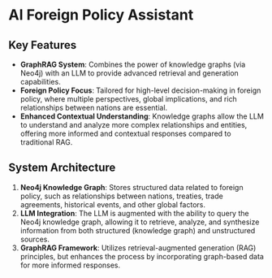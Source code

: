 # AI Foreign Policy Assistant

## Key Features

- **GraphRAG System**: Combines the power of knowledge graphs (via Neo4j) with an LLM to provide advanced retrieval and generation capabilities.
- **Foreign Policy Focus**: Tailored for high-level decision-making in foreign policy, where multiple perspectives, global implications, and rich relationships between nations are essential.
- **Enhanced Contextual Understanding**: Knowledge graphs allow the LLM to understand and analyze more complex relationships and entities, offering more informed and contextual responses compared to traditional RAG.


## System Architecture

1. **Neo4j Knowledge Graph**: Stores structured data related to foreign policy, such as relationships between nations, treaties, trade agreements, historical events, and other global factors.
2. **LLM Integration**: The LLM is augmented with the ability to query the Neo4j knowledge graph, allowing it to retrieve, analyze, and synthesize information from both structured (knowledge graph) and unstructured sources.
3. **GraphRAG Framework**: Utilizes retrieval-augmented generation (RAG) principles, but enhances the process by incorporating graph-based data for more informed responses.
